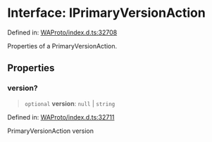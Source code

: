 # Interface: IPrimaryVersionAction

Defined in: [WAProto/index.d.ts:32708](https://github.com/Riders004/Tv/blob/3d6aaf6f3efb499dc9d0ca82bb24083bb45a8478/WAProto/index.d.ts#L32708)

Properties of a PrimaryVersionAction.

## Properties

### version?

> `optional` **version**: `null` \| `string`

Defined in: [WAProto/index.d.ts:32711](https://github.com/Riders004/Tv/blob/3d6aaf6f3efb499dc9d0ca82bb24083bb45a8478/WAProto/index.d.ts#L32711)

PrimaryVersionAction version
